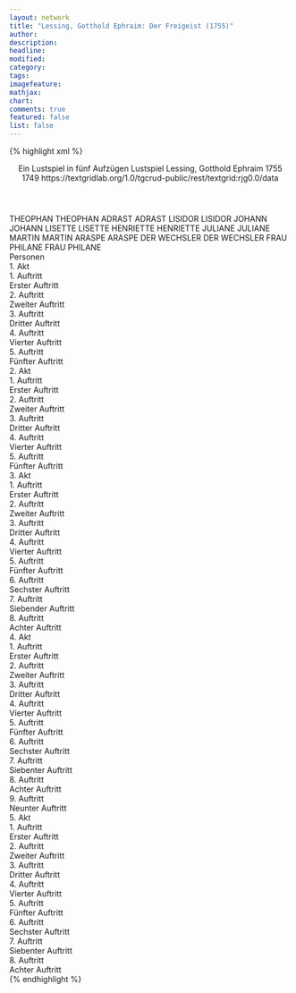 ```yaml
---
layout: network
title: "Lessing, Gotthold Ephraim: Der Freigeist (1755)"
author:
description:
headline:
modified:
category:
tags:
imagefeature: 
mathjax: 
chart: 
comments: true
featured: false
list: false
---
```

{% highlight xml %}
<?xml-model href="https://raw.githubusercontent.com/DLiNa/project/master/rules/lina.rnc"?><?xml-model href="https://raw.githubusercontent.com/DLiNa/project/master/rules/lina.sch"?>
<play xmlns="http://lina.digital">
  <header>
    <title>Der Freigeist</title>
    <subtitle>Ein Lustspiel in fünf Aufzügen</subtitle>
    <genretitle>Lustspiel</genretitle>
    <author>Lessing, Gotthold Ephraim</author>
    <date type="print" when="1755">1755</date>
    <date type="premiere"/>
    <date type="written" when="1749">1749</date>
    <source>https://textgridlab.org/1.0/tgcrud-public/rest/textgrid:rjg0.0/data</source>
  </header>
  <personae>
    <character>
      <name>THEOPHAN</name>
      <alias xml:id="theophan">
        <name>THEOPHAN</name>
      </alias>
    </character>
    <character>
      <name>ADRAST</name>
      <alias xml:id="adrast">
        <name>ADRAST</name>
      </alias>
    </character>
    <character>
      <name>LISIDOR</name>
      <alias xml:id="lisidor">
        <name>LISIDOR</name>
      </alias>
    </character>
    <character>
      <name>JOHANN</name>
      <alias xml:id="johann">
        <name>JOHANN</name>
      </alias>
    </character>
    <character>
      <name>LISETTE</name>
      <alias xml:id="lisette">
        <name>LISETTE</name>
      </alias>
    </character>
    <character>
      <name>HENRIETTE</name>
      <alias xml:id="henriette">
        <name>HENRIETTE</name>
      </alias>
    </character>
    <character>
      <name>JULIANE</name>
      <alias xml:id="juliane">
        <name>JULIANE</name>
      </alias>
    </character>
    <character>
      <name>MARTIN</name>
      <alias xml:id="martin">
        <name>MARTIN</name>
      </alias>
    </character>
    <character>
      <name>ARASPE</name>
      <alias xml:id="araspe">
        <name>ARASPE</name>
      </alias>
    </character>
    <character>
      <name>DER WECHSLER</name>
      <alias xml:id="der_wechsler">
        <name>DER WECHSLER</name>
      </alias>
    </character>
    <character>
      <name>FRAU PHILANE</name>
      <alias xml:id="frau_philane">
        <name>FRAU PHILANE</name>
      </alias>
    </character>
  </personae>
  <text>
    <div>
      <head>Personen</head>
    </div>
    <div>
      <head>1. Akt</head>
      <div>
        <head>1. Auftritt</head>
        <div>
          <head>Erster Auftritt</head>
          <sp who="#theophan">
            <amount n="23" unit="speech_acts"/>
            <amount n="1007" unit="words"/>
            <amount n="9" unit="lines"/>
            <amount n="5869" unit="chars"/>
          </sp>
          <sp who="#adrast">
            <amount n="22" unit="speech_acts"/>
            <amount n="657" unit="words"/>
            <amount n="10" unit="lines"/>
            <amount n="3836" unit="chars"/>
          </sp>
        </div>
      </div>
      <div>
        <head>2. Auftritt</head>
        <div>
          <head>Zweiter Auftritt</head>
          <sp who="#adrast">
            <amount n="1" unit="speech_acts"/>
            <amount n="176" unit="words"/>
            <amount n="978" unit="chars"/>
          </sp>
        </div>
      </div>
      <div>
        <head>3. Auftritt</head>
        <div>
          <head>Dritter Auftritt</head>
          <sp who="#lisidor">
            <amount n="15" unit="speech_acts"/>
            <amount n="772" unit="words"/>
            <amount n="5" unit="lines"/>
            <amount n="4109" unit="chars"/>
          </sp>
          <sp who="#adrast">
            <amount n="14" unit="speech_acts"/>
            <amount n="265" unit="words"/>
            <amount n="9" unit="lines"/>
            <amount n="1560" unit="chars"/>
          </sp>
        </div>
      </div>
      <div>
        <head>4. Auftritt</head>
        <div>
          <head>Vierter Auftritt</head>
          <sp who="#johann">
            <amount n="14" unit="speech_acts"/>
            <amount n="99" unit="words"/>
            <amount n="13" unit="lines"/>
            <amount n="504" unit="chars"/>
          </sp>
          <sp who="#lisidor">
            <amount n="9" unit="speech_acts"/>
            <amount n="103" unit="words"/>
            <amount n="8" unit="lines"/>
            <amount n="529" unit="chars"/>
          </sp>
          <sp who="#adrast">
            <amount n="9" unit="speech_acts"/>
            <amount n="42" unit="words"/>
            <amount n="9" unit="lines"/>
            <amount n="215" unit="chars"/>
          </sp>
        </div>
      </div>
      <div>
        <head>5. Auftritt</head>
        <div>
          <head>Fünfter Auftritt</head>
          <sp who="#johann">
            <amount n="28" unit="speech_acts"/>
            <amount n="634" unit="words"/>
            <amount n="13" unit="lines"/>
            <amount n="3245" unit="chars"/>
          </sp>
          <sp who="#adrast">
            <amount n="27" unit="speech_acts"/>
            <amount n="382" unit="words"/>
            <amount n="22" unit="lines"/>
            <amount n="2034" unit="chars"/>
          </sp>
        </div>
      </div>
    </div>
    <div>
      <head>2. Akt</head>
      <div>
        <head>1. Auftritt</head>
        <div>
          <head>Erster Auftritt</head>
          <sp who="#lisette">
            <amount n="12" unit="speech_acts"/>
            <amount n="345" unit="words"/>
            <amount n="7" unit="lines"/>
            <amount n="1952" unit="chars"/>
          </sp>
          <sp who="#henriette">
            <amount n="15" unit="speech_acts"/>
            <amount n="562" unit="words"/>
            <amount n="6" unit="lines"/>
            <amount n="3067" unit="chars"/>
          </sp>
          <sp who="#juliane">
            <amount n="12" unit="speech_acts"/>
            <amount n="415" unit="words"/>
            <amount n="6" unit="lines"/>
            <amount n="2322" unit="chars"/>
          </sp>
        </div>
      </div>
      <div>
        <head>2. Auftritt</head>
        <div>
          <head>Zweiter Auftritt</head>
          <sp who="#henriette">
            <amount n="9" unit="speech_acts"/>
            <amount n="230" unit="words"/>
            <amount n="6" unit="lines"/>
            <amount n="1217" unit="chars"/>
          </sp>
          <sp who="#juliane">
            <amount n="7" unit="speech_acts"/>
            <amount n="108" unit="words"/>
            <amount n="5" unit="lines"/>
            <amount n="654" unit="chars"/>
          </sp>
          <sp who="#theophan">
            <amount n="8" unit="speech_acts"/>
            <amount n="362" unit="words"/>
            <amount n="4" unit="lines"/>
            <amount n="2062" unit="chars"/>
          </sp>
        </div>
      </div>
      <div>
        <head>3. Auftritt</head>
        <div>
          <head>Dritter Auftritt</head>
          <sp who="#lisette">
            <amount n="13" unit="speech_acts"/>
            <amount n="616" unit="words"/>
            <amount n="4" unit="lines"/>
            <amount n="3378" unit="chars"/>
          </sp>
          <sp who="#theophan">
            <amount n="13" unit="speech_acts"/>
            <amount n="150" unit="words"/>
            <amount n="11" unit="lines"/>
            <amount n="811" unit="chars"/>
          </sp>
        </div>
      </div>
      <div>
        <head>4. Auftritt</head>
        <div>
          <head>Vierter Auftritt</head>
          <sp who="#lisette">
            <amount n="1" unit="speech_acts"/>
            <amount n="124" unit="words"/>
            <amount n="663" unit="chars"/>
          </sp>
        </div>
      </div>
      <div>
        <head>5. Auftritt</head>
        <div>
          <head>Fünfter Auftritt</head>
          <sp who="#johann">
            <amount n="35" unit="speech_acts"/>
            <amount n="1139" unit="words"/>
            <amount n="19" unit="lines"/>
            <amount n="5925" unit="chars"/>
          </sp>
          <sp who="#martin">
            <amount n="37" unit="speech_acts"/>
            <amount n="815" unit="words"/>
            <amount n="23" unit="lines"/>
            <amount n="3990" unit="chars"/>
          </sp>
          <sp who="#lisette">
            <amount n="4" unit="speech_acts"/>
            <amount n="34" unit="words"/>
            <amount n="4" unit="lines"/>
            <amount n="180" unit="chars"/>
          </sp>
        </div>
      </div>
    </div>
    <div>
      <head>3. Akt</head>
      <div>
        <head>1. Auftritt</head>
        <div>
          <head>Erster Auftritt</head>
          <sp who="#araspe">
            <amount n="14" unit="speech_acts"/>
            <amount n="705" unit="words"/>
            <amount n="7" unit="lines"/>
            <amount n="3910" unit="chars"/>
          </sp>
          <sp who="#theophan">
            <amount n="13" unit="speech_acts"/>
            <amount n="689" unit="words"/>
            <amount n="7" unit="lines"/>
            <amount n="3859" unit="chars"/>
          </sp>
        </div>
      </div>
      <div>
        <head>2. Auftritt</head>
        <div>
          <head>Zweiter Auftritt</head>
          <sp who="#adrast">
            <amount n="5" unit="speech_acts"/>
            <amount n="47" unit="words"/>
            <amount n="4" unit="lines"/>
            <amount n="262" unit="chars"/>
          </sp>
          <sp who="#theophan">
            <amount n="4" unit="speech_acts"/>
            <amount n="82" unit="words"/>
            <amount n="3" unit="lines"/>
            <amount n="467" unit="chars"/>
          </sp>
          <sp who="#araspe">
            <amount n="3" unit="speech_acts"/>
            <amount n="54" unit="words"/>
            <amount n="2" unit="lines"/>
            <amount n="288" unit="chars"/>
          </sp>
        </div>
      </div>
      <div>
        <head>3. Auftritt</head>
        <div>
          <head>Dritter Auftritt</head>
          <sp who="#adrast">
            <amount n="1" unit="speech_acts"/>
            <amount n="72" unit="words"/>
            <amount n="415" unit="chars"/>
          </sp>
        </div>
      </div>
      <div>
        <head>4. Auftritt</head>
        <div>
          <head>Vierter Auftritt</head>
          <sp who="#johann">
            <amount n="11" unit="speech_acts"/>
            <amount n="217" unit="words"/>
            <amount n="7" unit="lines"/>
            <amount n="1174" unit="chars"/>
          </sp>
          <sp who="#adrast">
            <amount n="10" unit="speech_acts"/>
            <amount n="189" unit="words"/>
            <amount n="7" unit="lines"/>
            <amount n="1010" unit="chars"/>
          </sp>
        </div>
      </div>
      <div>
        <head>5. Auftritt</head>
        <div>
          <head>Fünfter Auftritt</head>
          <sp who="#theophan">
            <amount n="23" unit="speech_acts"/>
            <amount n="551" unit="words"/>
            <amount n="12" unit="lines"/>
            <amount n="3076" unit="chars"/>
          </sp>
          <sp who="#adrast">
            <amount n="23" unit="speech_acts"/>
            <amount n="394" unit="words"/>
            <amount n="17" unit="lines"/>
            <amount n="2137" unit="chars"/>
          </sp>
          <sp who="#johann">
            <amount n="6" unit="speech_acts"/>
            <amount n="74" unit="words"/>
            <amount n="4" unit="lines"/>
            <amount n="372" unit="chars"/>
          </sp>
        </div>
      </div>
      <div>
        <head>6. Auftritt</head>
        <div>
          <head>Sechster Auftritt</head>
          <sp who="#adrast">
            <amount n="6" unit="speech_acts"/>
            <amount n="144" unit="words"/>
            <amount n="3" unit="lines"/>
            <amount n="737" unit="chars"/>
          </sp>
          <sp who="#theophan">
            <amount n="6" unit="speech_acts"/>
            <amount n="87" unit="words"/>
            <amount n="5" unit="lines"/>
            <amount n="465" unit="chars"/>
          </sp>
        </div>
      </div>
      <div>
        <head>7. Auftritt</head>
        <div>
          <head>Siebender Auftritt</head>
          <sp who="#adrast">
            <amount n="1" unit="speech_acts"/>
            <amount n="141" unit="words"/>
            <amount n="777" unit="chars"/>
          </sp>
        </div>
      </div>
      <div>
        <head>8. Auftritt</head>
        <div>
          <head>Achter Auftritt</head>
          <sp who="#henriette">
            <amount n="14" unit="speech_acts"/>
            <amount n="434" unit="words"/>
            <amount n="5" unit="lines"/>
            <amount n="2381" unit="chars"/>
          </sp>
          <sp who="#adrast">
            <amount n="13" unit="speech_acts"/>
            <amount n="204" unit="words"/>
            <amount n="9" unit="lines"/>
            <amount n="1123" unit="chars"/>
          </sp>
        </div>
      </div>
    </div>
    <div>
      <head>4. Akt</head>
      <div>
        <head>1. Auftritt</head>
        <div>
          <head>Erster Auftritt</head>
          <sp who="#henriette">
            <amount n="13" unit="speech_acts"/>
            <amount n="229" unit="words"/>
            <amount n="8" unit="lines"/>
            <amount n="1234" unit="chars"/>
          </sp>
          <sp who="#juliane">
            <amount n="13" unit="speech_acts"/>
            <amount n="183" unit="words"/>
            <amount n="11" unit="lines"/>
            <amount n="987" unit="chars"/>
          </sp>
          <sp who="#lisette">
            <amount n="2" unit="speech_acts"/>
            <amount n="54" unit="words"/>
            <amount n="306" unit="chars"/>
          </sp>
        </div>
      </div>
      <div>
        <head>2. Auftritt</head>
        <div>
          <head>Zweiter Auftritt</head>
          <sp who="#henriette">
            <amount n="6" unit="speech_acts"/>
            <amount n="217" unit="words"/>
            <amount n="2" unit="lines"/>
            <amount n="1245" unit="chars"/>
          </sp>
          <sp who="#juliane">
            <amount n="2" unit="speech_acts"/>
            <amount n="11" unit="words"/>
            <amount n="2" unit="lines"/>
            <amount n="68" unit="chars"/>
          </sp>
          <sp who="#adrast">
            <amount n="2" unit="speech_acts"/>
            <amount n="26" unit="words"/>
            <amount n="2" unit="lines"/>
            <amount n="147" unit="chars"/>
          </sp>
          <sp who="#lisette">
            <amount n="1" unit="speech_acts"/>
            <amount n="9" unit="words"/>
            <amount n="1" unit="lines"/>
            <amount n="53" unit="chars"/>
          </sp>
        </div>
      </div>
      <div>
        <head>3. Auftritt</head>
        <div>
          <head>Dritter Auftritt</head>
          <sp who="#juliane">
            <amount n="19" unit="speech_acts"/>
            <amount n="645" unit="words"/>
            <amount n="11" unit="lines"/>
            <amount n="3729" unit="chars"/>
          </sp>
          <sp who="#adrast">
            <amount n="18" unit="speech_acts"/>
            <amount n="1031" unit="words"/>
            <amount n="9" unit="lines"/>
            <amount n="5799" unit="chars"/>
          </sp>
        </div>
      </div>
      <div>
        <head>4. Auftritt</head>
        <div>
          <head>Vierter Auftritt</head>
          <sp who="#henriette">
            <amount n="2" unit="speech_acts"/>
            <amount n="15" unit="words"/>
            <amount n="2" unit="lines"/>
            <amount n="76" unit="chars"/>
          </sp>
          <sp who="#adrast">
            <amount n="2" unit="speech_acts"/>
            <amount n="186" unit="words"/>
            <amount n="1032" unit="chars"/>
          </sp>
          <sp who="#juliane">
            <amount n="1" unit="speech_acts"/>
            <amount n="7" unit="words"/>
            <amount n="1" unit="lines"/>
            <amount n="30" unit="chars"/>
          </sp>
        </div>
      </div>
      <div>
        <head>5. Auftritt</head>
        <div>
          <head>Fünfter Auftritt</head>
          <sp who="#adrast">
            <amount n="6" unit="speech_acts"/>
            <amount n="200" unit="words"/>
            <amount n="1" unit="lines"/>
            <amount n="1081" unit="chars"/>
          </sp>
          <sp who="#juliane">
            <amount n="5" unit="speech_acts"/>
            <amount n="36" unit="words"/>
            <amount n="5" unit="lines"/>
            <amount n="212" unit="chars"/>
          </sp>
        </div>
      </div>
      <div>
        <head>6. Auftritt</head>
        <div>
          <head>Sechster Auftritt</head>
          <sp who="#juliane">
            <amount n="3" unit="speech_acts"/>
            <amount n="75" unit="words"/>
            <amount n="1" unit="lines"/>
            <amount n="438" unit="chars"/>
          </sp>
          <sp who="#adrast">
            <amount n="1" unit="speech_acts"/>
            <amount n="67" unit="words"/>
            <amount n="385" unit="chars"/>
          </sp>
          <sp who="#theophan">
            <amount n="2" unit="speech_acts"/>
            <amount n="27" unit="words"/>
            <amount n="1" unit="lines"/>
            <amount n="156" unit="chars"/>
          </sp>
        </div>
      </div>
      <div>
        <head>7. Auftritt</head>
        <div>
          <head>Siebenter Auftritt</head>
          <sp who="#theophan">
            <amount n="8" unit="speech_acts"/>
            <amount n="177" unit="words"/>
            <amount n="5" unit="lines"/>
            <amount n="926" unit="chars"/>
          </sp>
          <sp who="#adrast">
            <amount n="7" unit="speech_acts"/>
            <amount n="326" unit="words"/>
            <amount n="2" unit="lines"/>
            <amount n="1779" unit="chars"/>
          </sp>
        </div>
      </div>
      <div>
        <head>8. Auftritt</head>
        <div>
          <head>Achter Auftritt</head>
          <sp who="#henriette">
            <amount n="15" unit="speech_acts"/>
            <amount n="180" unit="words"/>
            <amount n="12" unit="lines"/>
            <amount n="972" unit="chars"/>
          </sp>
          <sp who="#theophan">
            <amount n="14" unit="speech_acts"/>
            <amount n="172" unit="words"/>
            <amount n="11" unit="lines"/>
            <amount n="892" unit="chars"/>
          </sp>
          <sp who="#lisette">
            <amount n="18" unit="speech_acts"/>
            <amount n="581" unit="words"/>
            <amount n="9" unit="lines"/>
            <amount n="3190" unit="chars"/>
          </sp>
        </div>
      </div>
      <div>
        <head>9. Auftritt</head>
        <div>
          <head>Neunter Auftritt</head>
          <sp who="#der_wechsler">
            <amount n="9" unit="speech_acts"/>
            <amount n="128" unit="words"/>
            <amount n="7" unit="lines"/>
            <amount n="688" unit="chars"/>
          </sp>
          <sp who="#theophan">
            <amount n="9" unit="speech_acts"/>
            <amount n="144" unit="words"/>
            <amount n="6" unit="lines"/>
            <amount n="801" unit="chars"/>
          </sp>
        </div>
      </div>
    </div>
    <div>
      <head>5. Akt</head>
      <div>
        <head>1. Auftritt</head>
        <div>
          <head>Erster Auftritt</head>
          <sp who="#adrast">
            <amount n="23" unit="speech_acts"/>
            <amount n="429" unit="words"/>
            <amount n="13" unit="lines"/>
            <amount n="2325" unit="chars"/>
          </sp>
          <sp who="#der_wechsler">
            <amount n="23" unit="speech_acts"/>
            <amount n="345" unit="words"/>
            <amount n="18" unit="lines"/>
            <amount n="1865" unit="chars"/>
          </sp>
        </div>
      </div>
      <div>
        <head>2. Auftritt</head>
        <div>
          <head>Zweiter Auftritt</head>
          <sp who="#adrast">
            <amount n="1" unit="speech_acts"/>
            <amount n="183" unit="words"/>
            <amount n="957" unit="chars"/>
          </sp>
        </div>
      </div>
      <div>
        <head>3. Auftritt</head>
        <div>
          <head>Dritter Auftritt</head>
          <sp who="#theophan">
            <amount n="49" unit="speech_acts"/>
            <amount n="1070" unit="words"/>
            <amount n="34" unit="lines"/>
            <amount n="5949" unit="chars"/>
          </sp>
          <sp who="#adrast">
            <amount n="48" unit="speech_acts"/>
            <amount n="1031" unit="words"/>
            <amount n="28" unit="lines"/>
            <amount n="5620" unit="chars"/>
          </sp>
        </div>
      </div>
      <div>
        <head>4. Auftritt</head>
        <div>
          <head>Vierter Auftritt</head>
          <sp who="#lisidor">
            <amount n="13" unit="speech_acts"/>
            <amount n="403" unit="words"/>
            <amount n="6" unit="lines"/>
            <amount n="2093" unit="chars"/>
          </sp>
          <sp who="#theophan">
            <amount n="7" unit="speech_acts"/>
            <amount n="110" unit="words"/>
            <amount n="5" unit="lines"/>
            <amount n="574" unit="chars"/>
          </sp>
          <sp who="#adrast">
            <amount n="5" unit="speech_acts"/>
            <amount n="55" unit="words"/>
            <amount n="4" unit="lines"/>
            <amount n="312" unit="chars"/>
          </sp>
          <sp who="#theophan #adrast">
            <amount n="1" unit="speech_acts"/>
            <amount n="7" unit="words"/>
            <amount n="1" unit="lines"/>
            <amount n="29" unit="chars"/>
          </sp>
        </div>
      </div>
      <div>
        <head>5. Auftritt</head>
        <div>
          <head>Fünfter Auftritt</head>
          <sp who="#lisette">
            <amount n="7" unit="speech_acts"/>
            <amount n="55" unit="words"/>
            <amount n="6" unit="lines"/>
            <amount n="289" unit="chars"/>
          </sp>
          <sp who="#lisidor">
            <amount n="6" unit="speech_acts"/>
            <amount n="27" unit="words"/>
            <amount n="6" unit="lines"/>
            <amount n="147" unit="chars"/>
          </sp>
        </div>
      </div>
      <div>
        <head>6. Auftritt</head>
        <div>
          <head>Sechster Auftritt</head>
          <sp who="#lisidor">
            <amount n="9" unit="speech_acts"/>
            <amount n="220" unit="words"/>
            <amount n="5" unit="lines"/>
            <amount n="1175" unit="chars"/>
          </sp>
          <sp who="#adrast">
            <amount n="7" unit="speech_acts"/>
            <amount n="94" unit="words"/>
            <amount n="5" unit="lines"/>
            <amount n="486" unit="chars"/>
          </sp>
          <sp who="#theophan">
            <amount n="3" unit="speech_acts"/>
            <amount n="17" unit="words"/>
            <amount n="3" unit="lines"/>
            <amount n="90" unit="chars"/>
          </sp>
        </div>
      </div>
      <div>
        <head>7. Auftritt</head>
        <div>
          <head>Siebenter Auftritt</head>
          <sp who="#lisette">
            <amount n="4" unit="speech_acts"/>
            <amount n="59" unit="words"/>
            <amount n="3" unit="lines"/>
            <amount n="348" unit="chars"/>
          </sp>
          <sp who="#lisidor">
            <amount n="7" unit="speech_acts"/>
            <amount n="121" unit="words"/>
            <amount n="4" unit="lines"/>
            <amount n="698" unit="chars"/>
          </sp>
          <sp who="#juliane">
            <amount n="3" unit="speech_acts"/>
            <amount n="52" unit="words"/>
            <amount n="2" unit="lines"/>
            <amount n="275" unit="chars"/>
          </sp>
          <sp who="#henriette">
            <amount n="4" unit="speech_acts"/>
            <amount n="33" unit="words"/>
            <amount n="4" unit="lines"/>
            <amount n="195" unit="chars"/>
          </sp>
          <sp who="#adrast">
            <amount n="2" unit="speech_acts"/>
            <amount n="37" unit="words"/>
            <amount n="1" unit="lines"/>
            <amount n="210" unit="chars"/>
          </sp>
          <sp who="#theophan">
            <amount n="3" unit="speech_acts"/>
            <amount n="147" unit="words"/>
            <amount n="809" unit="chars"/>
          </sp>
        </div>
      </div>
      <div>
        <head>8. Auftritt</head>
        <div>
          <head>Achter Auftritt</head>
          <sp who="#frau_philane">
            <amount n="3" unit="speech_acts"/>
            <amount n="187" unit="words"/>
            <amount n="1" unit="lines"/>
            <amount n="1026" unit="chars"/>
          </sp>
          <sp who="#lisidor">
            <amount n="3" unit="speech_acts"/>
            <amount n="60" unit="words"/>
            <amount n="1" unit="lines"/>
            <amount n="311" unit="chars"/>
          </sp>
          <sp who="#adrast">
            <amount n="1" unit="speech_acts"/>
            <amount n="40" unit="words"/>
            <amount n="206" unit="chars"/>
          </sp>
          <sp who="#theophan">
            <amount n="1" unit="speech_acts"/>
            <amount n="17" unit="words"/>
            <amount n="107" unit="chars"/>
          </sp>
          <sp who="#lisette">
            <amount n="1" unit="speech_acts"/>
            <amount n="15" unit="words"/>
            <amount n="1" unit="lines"/>
            <amount n="78" unit="chars"/>
          </sp>
        </div>
      </div>
    </div>
  </text>
</play>
{% endhighlight %}